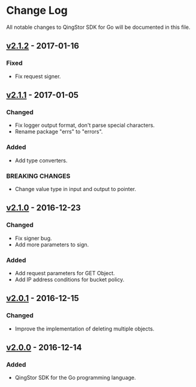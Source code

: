 # Change Log
All notable changes to QingStor SDK for Go will be documented in this file.

## [v2.1.2] - 2017-01-16

### Fixed

- Fix request signer.

## [v2.1.1] - 2017-01-05

### Changed

- Fix logger output format, don't parse special characters.
- Rename package "errs" to "errors".

### Added

- Add type converters.

### BREAKING CHANGES

- Change value type in input and output to pointer.

## [v2.1.0] - 2016-12-23

### Changed

- Fix signer bug.
- Add more parameters to sign.

### Added

- Add request parameters for GET Object.
- Add IP address conditions for bucket policy.

## [v2.0.1] - 2016-12-15

### Changed

- Improve the implementation of deleting multiple objects.

## [v2.0.0] - 2016-12-14

### Added

- QingStor SDK for the Go programming language.

[v2.1.2]: https://github.com/yunify/qingstor-sdk-go/compare/v2.1.1...v2.1.2
[v2.1.1]: https://github.com/yunify/qingstor-sdk-go/compare/v2.1.0...v2.1.1
[v2.1.0]: https://github.com/yunify/qingstor-sdk-go/compare/v2.0.1...v2.1.0
[v2.0.1]: https://github.com/yunify/qingstor-sdk-go/compare/v2.0.0...v2.0.1
[v2.0.0]: https://github.com/yunify/qingstor-sdk-go/compare/v2.0.0...v2.0.0
